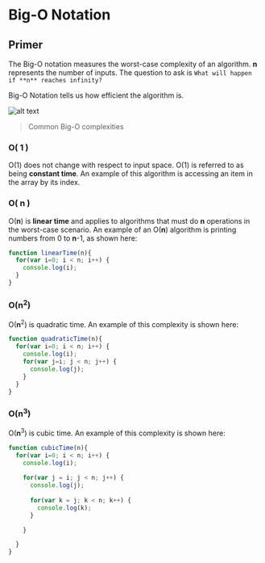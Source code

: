 # Big-O Notation


## Primer

The Big-O notation measures the worst-case complexity of an algorithm. **n** represents the number of inputs. The question to ask is `What will happen if **n** reaches infinity?`

Big-O Notation tells us how efficient the algorithm is.

![alt text](https://i.imgur.com/pD6HhVd.png "Common Big-O complexities")

> Common Big-O complexities

### O( 1 )

O(1) does not change with respect to input space. O(1) is referred to as being **constant time**. An example of this algorithm is accessing an item in the array by its index.

### O( **n** )

O(**n**) is **linear time** and applies to algorithms that must do **n** operations in the worst-case scenario. An example of an O(**n**) algorithm is printing numbers from 0 to **n**-1, as shown here:

```js
function linearTime(n){
  for(var i=0; i < n; i++) {
    console.log(i);
  }
}
```

### O(**n**<sup>2</sup>)

O(**n**<sup>2</sup>) is quadratic time. An example of this complexity is shown here:

```js
function quadraticTime(n){
  for(var i=0; i < n; i++) {
    console.log(i);
    for(var j=i; j < n; j++) {
      console.log(j);
    }
  }
}
```
### O(**n**<sup>3</sup>)

O(**n**<sup>3</sup>) is cubic time. An example of this complexity is shown here:

```js
function cubicTime(n){
  for(var i=0; i < n; i++) {
    console.log(i);
    
    for(var j = i; j < n; j++) {
      console.log(j);
      
      for(var k = j; k < n; k++) {
        console.log(k);
      }

    }

  }
}
```